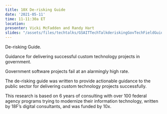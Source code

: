 ```yaml
---
title: 10X De-risking Guide
date: '2021-05-11'
time: 11-11:30a ET
location:
presenter: Vicki McFadden and Randy Hart
slides: "/assets/files/techtalks/GSAITTechTalkderiskingGovTechFieldGuides.pdf"
---
```


De-risking Guide.

Guidance for delivering successful custom technology projects in government.

Government software projects fail at an alarmingly high rate.

The de-risking guide was written to provide actionable guidance to the public sector for delivering custom technology projects successfully.

This research is based on 6 years of consulting with over 100 federal agency programs trying to modernize their information technology, written by 18F’s digital consultants, and was funded by 10x.
